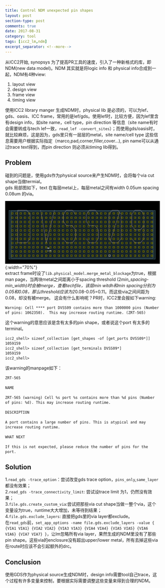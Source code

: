 ```yaml
---
title: Control NDM unexpected pin shapes
layout: post
section-type: post
comments: true
date: 2017-08-31
category: tool
tags: [icc2_lm,ndm]
excerpt_separator: <!--more-->
---
```


从ICC2开始, synopsys 为了提高PR工具的速度，引入了一种新格式的库，即NDM(new data model)。NDM 其实就是将logic info 和 physical info合成到一起，NDM有4种view:
1. layout view
2. design view
3. frame view
4. timing view

使用ICC2 library manger 生成NDM时，physical lib 是必须的，可以为lef、gds、oasis、ICC frame，常用的是lef/gds。使用lef时，比较方便，因为lef里含有design info，如site name，cell type，pin direction 等信息（site name有时会需要转成与tech lef一致，`read_lef -convert_sites`）；而使用gds/oasis时，就比较麻烦，这是因为，gds里只有一层层的metal，site name/cell type 这些信息需要用户根据实际指定（marco,pad,corner,filler,cover...), pin name可以从通过trace text得到，而pin direction 则必须从timing lib得到。
<!--more-->

## Problem
碰到的问题是，使用gds作为physical source来产生NDM时，会将每个via cut shape当做termial。  
gds 局部图如下，text 在每层metal上，每层metal之间有width 0.05um spacing 0.08um 的via。  

![gds局部图](/img/2017-08-31_gds.png){:width="70%"}   
extract frame时设了`lib.physical_model.merge_metal_blockage`为true，根据man page，当两块metal之间距离小于spacing threshold (2*min_spacing-min_width)时会被merge，查看techfile，该层min witdh和min spacing分别为0.05和0.08，那么threshold应该为2*0.08-0.05=0.11。而这些via之间间距为0.08，却没有被merge。
这会有什么影响呢？PR时，ICC2里会报如下warning:
```
Warning: Cell **** port DVSS09 contains more than 1000000 pins (Number of pins: 1062350).  This may increase routing runtime. (ZRT-565)
```
这个warning的意思应该是含有太多的pin shape，或者说这个port 有太多的terminal。
```
icc2_shell> sizeof_collection [get_shapes -of [get_ports DVSS09*]]
1059159
icc2_shell> sizeof_collection [get_terminals DVSS09*]
1059159
icc2_shell>
```
该warning的manpage如下：
```
ZRT-565  
  
NAME  
  
ZRT-565 (warning) Cell %s port %s contains more than %d pins (Number of pins: %d). This may increase routing runtime.  
  
DESCRIPTION  
  
A port contains a large number of pins. This is atypical and may increase routing runtime.  
  
WHAT NEXT  
  
If this is not expected, please reduce the number of pins for the port.
```

## Solution
1.`read_gds -trace_option`：尝试改变gds trace option，`pins_only`,`same_layer`都没有效果；  
2.`read_gds -trace_connectivity_limit`: 尝试设trace limit 为1，仍然没有效果；  
3.`file.gds.create_custom_via`:尝试把那些via cut shape当做一整个via，这个变量设为true，runtime大大增加，未等待到结果；  
4.`file.gds.exclude_layers`: 直接把gds里的via layer都exclude。    
在`read_gds`前，`set_app_options -name file.gds.exclude_layers -value { {VIA1 VIA1} {VIA2 VIA2} {VIA3 VIA3} {VIA4 VIA4} {VIA5 VIA5} {VIA6 VIA6} {VIA7 VIA7} }`，让lm忽略所有via layer，果然生成的NDM里没有了那些pin shape。这些via的enclosure没有超出upper/lower metal，所有去掉这些via在route时应该不会引起额外的drc。

## Conclusion
使用GDS作为physical source生成NDM时，design info需要tool自己trace，这个过程有许多变量来控制，要根据实际需要调整这些变量来得到合理的NDM。
